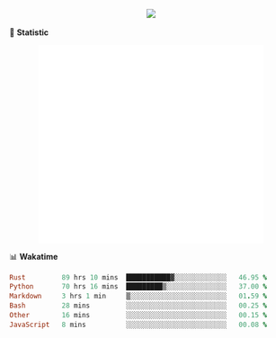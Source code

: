 <!-- https://github.com/DenverCoder1/readme-typing-svg -->
<p align="center">
<img src="https://readme-typing-svg.demolab.com?font=Orbitron&size=25&pause=1000&center=true&vCenter=true&random=false&width=600&lines=Welcome+to+my+GitHub+profile+page!" />



🌟 **Statistic**

<p align="center">
  <img width="400" align="top" src="https://github.com/fllesser/fllesser/blob/main/left.svg" />
  <img width="400" align="top" src="https://github.com/fllesser/fllesser/blob/main/right.svg" />
</p>


📊 **Wakatime**
<!--START_SECTION:waka-->

```ruby
Rust         89 hrs 10 mins  ███████████▓░░░░░░░░░░░░░   46.95 %
Python       70 hrs 16 mins  █████████▒░░░░░░░░░░░░░░░   37.00 %
Markdown     3 hrs 1 min     ▒░░░░░░░░░░░░░░░░░░░░░░░░   01.59 %
Bash         28 mins         ░░░░░░░░░░░░░░░░░░░░░░░░░   00.25 %
Other        16 mins         ░░░░░░░░░░░░░░░░░░░░░░░░░   00.15 %
JavaScript   8 mins          ░░░░░░░░░░░░░░░░░░░░░░░░░   00.08 %
```

<!--END_SECTION:waka-->

